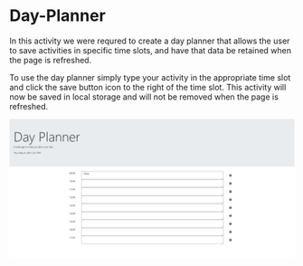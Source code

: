 # Day-Planner

In this activity we were requred to create a day planner that allows the user to  save activities in specific time slots, and have that data be retained when the page is refreshed.

To use the day planner simply type your activity in the appropriate time slot and click the save button icon to the right of the time slot. This activity will now be saved in local storage and will not be removed when the page is refreshed.

![](./Day-Planner-screenshot.JPG)
